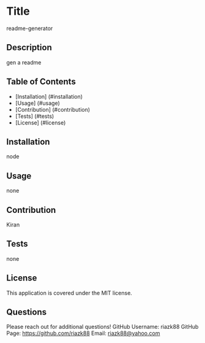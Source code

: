 
# Title
readme-generator
    
## Description
gen a readme

## Table of Contents
* [Installation] (#installation)
* [Usage] (#usage)
* [Contribution] (#contribution)
* [Tests] (#tests)
* [License] (#license)

## Installation
node

## Usage
none

## Contribution
Kiran

## Tests
none

## License
This application is covered under the MIT license.

## Questions
Please reach out for additional questions!
GitHub Username: riazk88
GitHub Page: https://github.com/riazk88
Email: riazk88@yahoo.com
